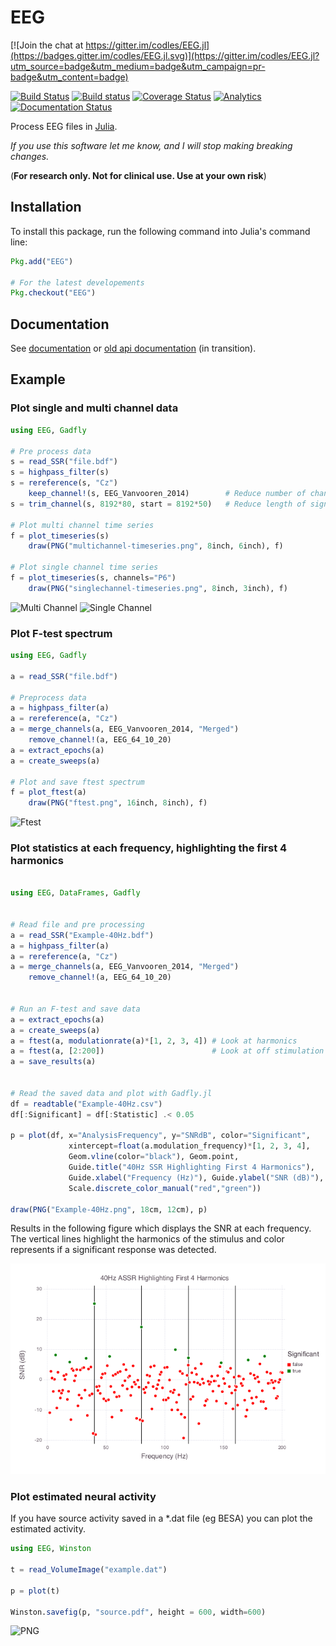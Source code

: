 # EEG

[![Join the chat at https://gitter.im/codles/EEG.jl](https://badges.gitter.im/codles/EEG.jl.svg)](https://gitter.im/codles/EEG.jl?utm_source=badge&utm_medium=badge&utm_campaign=pr-badge&utm_content=badge)

[![Build Status](https://travis-ci.org/codles/EEG.jl.svg?branch=master)](https://travis-ci.org/codles/EEG.jl)
[![Build status](https://ci.appveyor.com/api/projects/status/ph8d0fas94w0gk8g/branch/master?svg=true)](https://ci.appveyor.com/project/codles/eeg-jl/branch/master)
[![Coverage Status](https://img.shields.io/coveralls/codles/EEG.jl.svg)](https://coveralls.io/r/codles/EEG.jl?branch=master)
[![Analytics](https://ga-beacon.appspot.com/UA-56325803-1/eeg/readme)](https://github.com/igrigorik/ga-beacon)
[![Documentation Status](https://readthedocs.org/projects/eegjl/badge/?version=latest)](https://eegjl.readthedocs.org/en/latest/)


Process EEG files in [Julia](http://julialang.org/).

*If you use this software let me know, and I will stop making breaking changes.*

(**For research only. Not for clinical use. Use at your own risk**)

## Installation

To install this package, run the following command into Julia's command line:


```julia
Pkg.add("EEG")

# For the latest developements
Pkg.checkout("EEG")
```

## Documentation

See [documentation](https://eegjl.readthedocs.org/) or [old api documentation](http://codles.github.io/EEG.jl/) (in transition).  



## Example


### Plot single and multi channel data

```julia
using EEG, Gadfly

# Pre process data
s = read_SSR("file.bdf")
s = highpass_filter(s)
s = rereference(s, "Cz")
    keep_channel!(s, EEG_Vanvooren_2014)        # Reduce number of channels
s = trim_channel(s, 8192*80, start = 8192*50)   # Reduce length of signal to plot

# Plot multi channel time series
f = plot_timeseries(s)
    draw(PNG("multichannel-timeseries.png", 8inch, 6inch), f)

# Plot single channel time series
f = plot_timeseries(s, channels="P6")
    draw(PNG("singlechannel-timeseries.png", 8inch, 3inch), f)
```

![Multi Channel](https://raw.githubusercontent.com/codles/EEG.jl/master/doc/images/multichannel-timeseries.png)
![Single Channel](https://raw.githubusercontent.com/codles/EEG.jl/master/doc/images/singlechannel-timeseries.png)



### Plot F-test spectrum

```julia
using EEG, Gadfly

a = read_SSR("file.bdf")

# Preprocess data
a = highpass_filter(a)
a = rereference(a, "Cz")
a = merge_channels(a, EEG_Vanvooren_2014, "Merged")
    remove_channel!(a, EEG_64_10_20)
a = extract_epochs(a)
a = create_sweeps(a)

# Plot and save ftest spectrum
f = plot_ftest(a)
    draw(PNG("ftest.png", 16inch, 8inch), f)
```

![Ftest](https://raw.githubusercontent.com/codles/EEG.jl/master/doc/images/ftest.png)


### Plot statistics at each frequency, highlighting the first 4 harmonics


```julia

using EEG, DataFrames, Gadfly


# Read file and pre processing
a = read_SSR("Example-40Hz.bdf")
a = highpass_filter(a)
a = rereference(a, "Cz")
a = merge_channels(a, EEG_Vanvooren_2014, "Merged")
    remove_channel!(a, EEG_64_10_20)


# Run an F-test and save data
a = extract_epochs(a)
a = create_sweeps(a)
a = ftest(a, modulationrate(a)*[1, 2, 3, 4]) # Look at harmonics
a = ftest(a, [2:200])                        # Look at off stimulation frequencies
a = save_results(a)


# Read the saved data and plot with Gadfly.jl
df = readtable("Example-40Hz.csv")
df[:Significant] = df[:Statistic] .< 0.05

p = plot(df, x="AnalysisFrequency", y="SNRdB", color="Significant",
             xintercept=float(a.modulation_frequency)*[1, 2, 3, 4],
             Geom.vline(color="black"), Geom.point,
             Guide.title("40Hz SSR Highlighting First 4 Harmonics"),
             Guide.xlabel("Frequency (Hz)"), Guide.ylabel("SNR (dB)"),
             Scale.discrete_color_manual("red","green"))

draw(PNG("Example-40Hz.png", 18cm, 12cm), p)
```


Results in the following figure which displays the SNR at each frequency.
The vertical lines highlight the harmonics of the stimulus and color represents if a significant response was detected.

![SSR Example](doc/images/Example-40Hz-SSR.png)

### Plot estimated neural activity

If you have source activity saved in a *.dat file (eg BESA) you can plot the estimated activity.

```julia
using EEG, Winston

t = read_VolumeImage("example.dat")

p = plot(t)

Winston.savefig(p, "source.pdf", height = 600, width=600)

```

![PNG](https://raw.githubusercontent.com/codles/EEG.jl/master/doc/images/sources.png)
